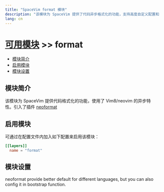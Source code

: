 ```yaml
---
title: "SpaceVim format 模块"
description: "该模块为 SpaceVim 提供了代码异步格式化的功能，支持高度自定义配置和多种语言。"
lang: cn
---
```


# [可用模块](../) >> format


<!-- vim-markdown-toc GFM -->

- [模块简介](#模块简介)
- [启用模块](#启用模块)
- [模块设置](#模块设置)

<!-- vim-markdown-toc -->

## 模块简介

该模块为 SpaceVim 提供代码格式化的功能，使用了 Vim8/neovim 的异步特性。引入了插件 [neoformat](https://github.com/sbdchd/neoformat)

## 启用模块

可通过在配置文件内加入如下配置来启用该模块：

```toml
[[layers]]
  name = "format"
```

## 模块设置

neoformat provide better default for different languages, but you can also config it in bootstrap function.
